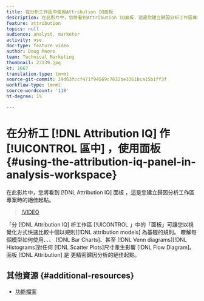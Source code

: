 ```yaml
---
title: 在分析工作區中使用Attribution IQ面板
description: 在此影片中，您將看到Attribution IQ面板，這是您建立歸因分析工作區專案時的絕佳起點。
feature: attribution
topics: null
audience: analyst, marketer
activity: use
doc-type: feature video
author: Doug Moore
team: Technical Marketing
thumbnail: 23139.jpg
kt: 1667
translation-type: tm+mt
source-git-commit: 29d63fccf471f94569c7632be3361bca15b1ff3f
workflow-type: tm+mt
source-wordcount: '118'
ht-degree: 1%

---
```



# 在分析工 [!DNL Attribution IQ] 作 [!UICONTROL 區中] ，使用面板 {#using-the-attribution-iq-panel-in-analysis-workspace}

在此影片中，您將看到 [!DNL Attribution IQ] 面板 ，這是您建立歸因分析工作區專案時的絕佳起點。

>[!VIDEO](https://video.tv.adobe.com/v/23139/?quality=12)

「分 [!DNL Attribution IQ] 析工作區 [!UICONTROL 」中的「面板」可讓您以視覺化方式快速比較十個以規則][!DNL attribution models] 為基礎的規則。 瞭解每個模型如何使用、、、 [!DNL Bar Charts]、甚至 [!DNL Venn diagrams][!DNL Histograms]對任何 [!DNL Scatter Plots]尺寸產生影響 [!DNL Flow Diagram]。 面板 [!DNL Attribution] 是  更精密歸因分析的絕佳起點。

## 其他資源 {#additional-resources}

* [功能檔案](https://marketing.adobe.com/resources/help/en_US/analytics/analysis-workspace/use_attribution_iq.html)
